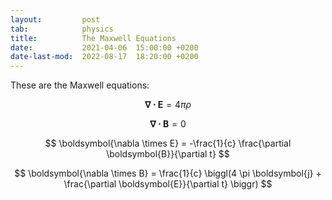```yaml
---
layout:         post
tab:	        physics
title:          The Maxwell Equations
date:           2021-04-06  15:00:00 +0200
date-last-mod:  2022-08-17  18:20:00 +0200
---
```


These are the Maxwell equations:

$$
\boldsymbol{\nabla \cdot E} = 4 \pi \rho
$$

$$
\boldsymbol{\nabla \cdot B} = 0
$$

$$
\boldsymbol{\nabla \times E} = -\frac{1}{c} \frac{\partial \boldsymbol{B}}{\partial t}
$$

$$
\boldsymbol{\nabla \times B} = \frac{1}{c} \biggl(4 \pi \boldsymbol{j} + \frac{\partial \boldsymbol{E}}{\partial t} \biggr)
$$

